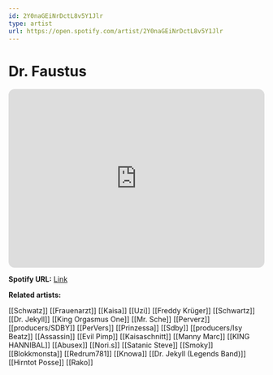 ```yaml
---
id: 2Y0naGEiNrDctL8v5Y1Jlr
type: artist
url: https://open.spotify.com/artist/2Y0naGEiNrDctL8v5Y1Jlr
---
```

# Dr. Faustus

<iframe style="border-radius:12px" src="https://open.spotify.com/embed/artist/2Y0naGEiNrDctL8v5Y1Jlr" width="100%" height="352" frameBorder="0" allowfullscreen="" allow="autoplay; clipboard-write; encrypted-media; fullscreen; picture-in-picture" loading="lazy"></iframe>

**Spotify URL:** [Link](https://open.spotify.com/artist/2Y0naGEiNrDctL8v5Y1Jlr)

**Related artists:**

[[Schwatz]]
[[Frauenarzt]]
[[Kaisa]]
[[Uzi]]
[[Freddy Krüger]]
[[Schwartz]]
[[Dr. Jekyll]]
[[King Orgasmus One]]
[[Mr. Sche]]
[[Perverz]]
[[producers/SDBY]]
[[PerVers]]
[[Prinzessa]]
[[Sdby]]
[[producers/Isy Beatz]]
[[Assassin]]
[[Evil Pimp]]
[[Kaisaschnitt]]
[[Manny Marc]]
[[KING HANNIBAL]]
[[Abusex]]
[[Nori.s]]
[[Satanic Steve]]
[[Smoky]]
[[Blokkmonsta]]
[[Redrum781]]
[[Knowa]]
[[Dr. Jekyll (Legends Band)]]
[[Hirntot Posse]]
[[Rako]]
